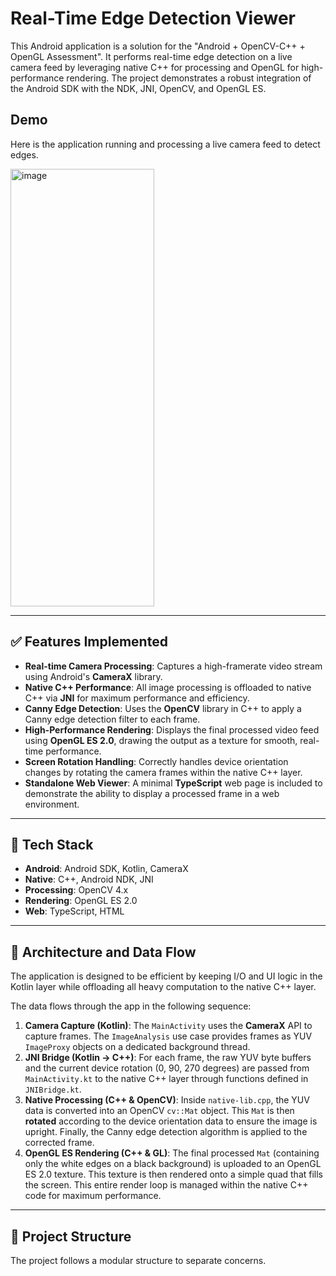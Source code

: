 # Real-Time Edge Detection Viewer

This Android application is a solution for the "Android + OpenCV-C++ + OpenGL Assessment". It performs real-time edge detection on a live camera feed by leveraging native C++ for processing and OpenGL for high-performance rendering. The project demonstrates a robust integration of the Android SDK with the NDK, JNI, OpenCV, and OpenGL ES.

## Demo

Here is the application running and processing a live camera feed to detect edges.

<img width="230" height="700" alt="image" src="https://github.com/user-attachments/assets/551fcbc0-489c-43ee-965d-8bdcbab9ca19" />


---
## ✅ Features Implemented

* **Real-time Camera Processing**: Captures a high-framerate video stream using Android's **CameraX** library.
* **Native C++ Performance**: All image processing is offloaded to native C++ via **JNI** for maximum performance and efficiency.
* **Canny Edge Detection**: Uses the **OpenCV** library in C++ to apply a Canny edge detection filter to each frame.
* **High-Performance Rendering**: Displays the final processed video feed using **OpenGL ES 2.0**, drawing the output as a texture for smooth, real-time performance.
* **Screen Rotation Handling**: Correctly handles device orientation changes by rotating the camera frames within the native C++ layer.
* **Standalone Web Viewer**: A minimal **TypeScript** web page is included to demonstrate the ability to display a processed frame in a web environment.

---
## 🔧 Tech Stack

* **Android**: Android SDK, Kotlin, CameraX
* **Native**: C++, Android NDK, JNI
* **Processing**: OpenCV 4.x
* **Rendering**: OpenGL ES 2.0
* **Web**: TypeScript, HTML

---
## 🧠 Architecture and Data Flow

The application is designed to be efficient by keeping I/O and UI logic in the Kotlin layer while offloading all heavy computation to the native C++ layer.

The data flows through the app in the following sequence:

1.  **Camera Capture (Kotlin)**: The `MainActivity` uses the **CameraX** API to capture frames. The `ImageAnalysis` use case provides frames as YUV `ImageProxy` objects on a dedicated background thread.
2.  **JNI Bridge (Kotlin -> C++)**: For each frame, the raw YUV byte buffers and the current device rotation (0, 90, 270 degrees) are passed from `MainActivity.kt` to the native C++ layer through functions defined in `JNIBridge.kt`.
3.  **Native Processing (C++ & OpenCV)**: Inside `native-lib.cpp`, the YUV data is converted into an OpenCV `cv::Mat` object. This `Mat` is then **rotated** according to the device orientation data to ensure the image is upright. Finally, the Canny edge detection algorithm is applied to the corrected frame.
4.  **OpenGL ES Rendering (C++ & GL)**: The final processed `Mat` (containing only the white edges on a black background) is uploaded to an OpenGL ES 2.0 texture. This texture is then rendered onto a simple quad that fills the screen. This entire render loop is managed within the native C++ code for maximum performance.

---
## 📂 Project Structure

The project follows a modular structure to separate concerns.
